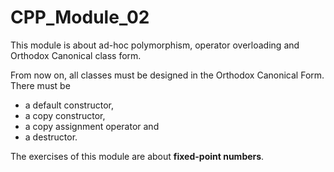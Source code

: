 # CPP_Module_02
This module is about ad-hoc polymorphism, operator overloading and Orthodox Canonical class form.

From now on, all classes must be designed in the Orthodox Canonical Form. There must be
- a default constructor,
- a copy constructor,
- a copy assignment operator and
- a destructor.

The exercises of this module are about **fixed-point numbers**.
